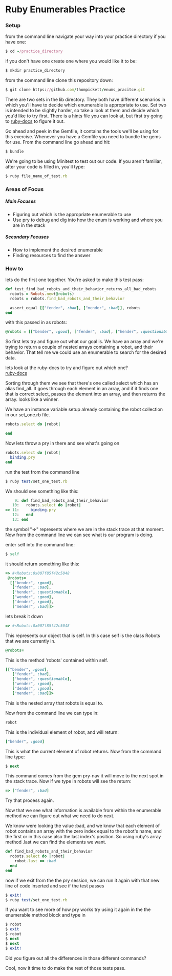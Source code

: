 # Ruby Enumerables Practice

### Setup

from the command line navigate your way into your practice directory if you have one:

```ruby
$ cd ~/practice_directory
```

if you don't have one create one where you would like it to be:

```ruby
$ mkdir practice_directory
```

from the command line clone this repository down:

```ruby
$ git clone https://github.com/thompickett/enums_pracitce.git
```

There are two sets in the lib directory. They both have different scenarios in which you'll have to decide which enumerable is appropriate to use. Set two is intended to be slightly harder, so take a look at them and decide which you'd like to try first. There is a [hints](https://github.com/thompickett/enums_pracitce/blob/master/hints.markdown) file you can look at, but first try going to [ruby-docs](http://ruby-doc.org/core-2.3.0/Enumerable.html) to figure it out.  

Go ahead and peek in the Gemfile, it contains the tools we'll be using for this exercise. Whenever you have a Gemfile you need to bundle the gems for use. From the command line go ahead and hit:

```ruby
$ bundle
```

We're going to be using Minitest to test out our code. If you aren't familiar, after your code is filled in, you'll type:

```ruby
$ ruby file_name_of_test.rb
```

### Areas of Focus

##### Main Focuses
* Figuring out which is the appropriate enumerable to use
* Use pry to debug and dig into how the enum is working and where you are in the stack

##### Secondary Focuses
* How to implement the desired enumerable
* Finding resources to find the answer


### How to

lets do the first one together. You're asked to make this test pass:

``` ruby
def test_find_bad_robots_and_their_behavior_returns_all_bad_robots
  robots = Robots.new(@robots)
  robots = robots.find_bad_robots_and_their_behavior

  assert_equal [["fender", :bad], ["mender", :bad]], robots
end
```

with this passed in as robots:
``` ruby
@robots = [["bender", :good], ["fender", :bad], ["hender", :questionable], ["wender", :good], ["dender", :good], ["mender", :bad]]
```

So first lets try and figure out what our goal is. We have an array and we're trying to return a couple of nested arrays containing a robot, and their behavior. That tell me we could use an enumerable to search for the desired data.

lets look at the ruby-docs to try and figure out which one?  
[ruby-docs](http://ruby-doc.org/core-2.3.0/Enumerable.html)  

Sorting through them we see that there's one called select which has an alias find_all. It goes through each element in an array, and if it finds one that is correct select, passes the element into an array, and then returns the array.
looks like a winner.

We have an instance variable setup already containing the robot collection in our set_one.rb file.

```ruby
robots.select do |robot|

end
```

Now lets throw a pry in there and see what's going on
``` ruby
robots.select do |robot|
  binding.pry
end
```

run the test from the command line
``` ruby
$ ruby test/set_one_test.rb
```

We should see something like this:
``` ruby
    9: def find_bad_robots_and_their_behavior
   10:   robots.select do |robot|
=> 11:     binding.pry
   12:   end
   13: end
```

the symbol "=>" represents where we are in the stack trace at that moment. Now from the command line we can see what is our program is doing.

enter self into the command line:

``` ruby
$ self
```

it should return something like this:

``` ruby
=> #<Robots:0x007f85f42c5048
 @robots=
  [["bender", :good],
   ["fender", :bad],
   ["hender", :questionable],
   ["wender", :good],
   ["dender", :good],
   ["mender", :bad]]>
```

lets break it down

``` ruby
=> #<Robots:0x007f85f42c5048
```

This represents our object that is self. In this case self is the class Robots that we are currently in.

``` ruby
@robots=
```

This is the method 'robots' contained within self.

``` ruby
[["bender", :good],
   ["fender", :bad],
   ["hender", :questionable],
   ["wender", :good],
   ["dender", :good],
   ["mender", :bad]]>
```

This is the nested array that robots is equal to.

Now from the command line we can type in:

``` ruby
robot
```

This is the individual element of robot, and will return:

``` ruby
["bender", :good]
```

This is what the current element of robot returns. Now from the command line type:

``` ruby
$ next
```

This command comes from the gem pry-nav it will move to the next spot in the stack trace. Now if we type in robots will see the return:

``` ruby
=> ["fender", :bad]
```

Try that process again.

Now that we see what information is available from within the enumerable method we can figure out what we need to do next.

We know were looking the value :bad, and we know that each element of robot contains an array with the zero index equal to the robot's name, and the first or in this case also the last index's position. So using ruby's array method .last we can find the elements we want.

``` ruby
def find_bad_robots_and_their_behavior
  robots.select do |robot|
    robot.last == :bad
  end
end
```

now if we exit from the the pry session, we can run it again with that new line of code inserted and see if the test passes

``` ruby
$ exit!
$ ruby test/set_one_test.rb
```
If you want to see more of how pry works try using it again in the the enumerable method block and type in

``` ruby
$ robot
$ exit
$ robot
$ next
$ next
$ exit!
```

Did you figure out all the differences in those different commands?

Cool, now it time to do make the rest of those tests pass.
